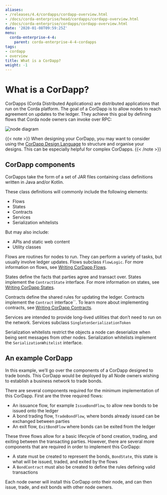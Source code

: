 ```yaml
---
aliases:
- /releases/4.4/cordapps/cordapp-overview.html
- /docs/corda-enterprise/head/cordapps/cordapp-overview.html
- /docs/corda-enterprise/cordapps/cordapp-overview.html
date: '2020-01-08T09:59:25Z'
menu:
  corda-enterprise-4-4:
    parent: corda-enterprise-4-4-cordapps
tags:
- cordapp
- overview
title: What is a CorDapp?
weight: -1
---
```



# What is a CorDapp?

CorDapps (Corda Distributed Applications) are distributed applications that run on the Corda platform. The goal of a
CorDapp is to allow nodes to reach agreement on updates to the ledger. They achieve this goal by defining flows that
Corda node owners can invoke over RPC:

![node diagram](../resources/node-diagram.png "node diagram")

{{< note >}}
When designing your CorDapp, you may want to consider using the [CorDapp Design Language](../../../../../tools/cdl/cdl-overview.md) to structure and organise your designs. This can be especially helpful for complex CorDapps.
{{< /note >}}

## CorDapp components

CorDapps take the form of a set of JAR files containing class definitions written in Java and/or Kotlin.

These class definitions will commonly include the following elements:



* Flows
* States
* Contracts
* Services
* Serialization whitelists


But may also include:



* APIs and static web content
* Utility classes


Flows are routines for nodes to run. They can perform a variety of tasks, but usually involve ledger updates. Flows
subclass `FlowLogic`. For more information on flows, see [Writing CorDapp Flows](api-flows.md).

States define the facts that parties agree and transact over. States implement the `ContractState` interface. For more
information on states, see [Writing CorDapp States](api-states.md).

Contracts define the shared rules for updating the ledger. Contracts implement the `Contract` interface``. To learn
more about implementing contracts, see [Writing CorDapp Contracts](api-contracts.md).

Services are intended to provide long-lived utilities that don’t need to run on the network. Services subclass `SingletonSerializationToken`

Serialization whitelists restrict the objects a node can deserialize when being sent messages from other nodes.
Serialization whitelists implement the `SerializationWhitelist` interface.


## An example CorDapp

In this example, we’ll go over the components of a CorDapp designed to trade bonds. This CorDapp would be deployed by all
Node owners wishing to establish a business network to trade bonds.

There are several components required for the minimum implementation of this CorDapp. First are the three required flows:


* An issuance flow, for example `IssueBondFlow`, to allow new bonds to be issued onto the ledger
* A bond trading flow, `TradeBondFlow`, where bonds already issued can be exchanged between parties
* An exit flow, `ExitBondFlow` where bonds can be exited from the ledger

These three flows allow for a basic lifecycle of bond creation, trading, and exiting between the transacting parties.
However, there are several more components that are required in order to implement this CorDapp:


* A state must be created to represent the bonds, `BondState`, this state is what will be issued, traded, and exited by the flows
* A `BondContract` must also be created to define the rules defining valid transactions

Each node owner will install this CorDapp onto their node, and can then issue, trade, and exit bonds with other node owners.
